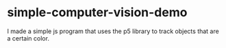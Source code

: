 # simple-computer-vision-demo
I made a simple js program that uses the p5 library to track objects that are a certain color.
